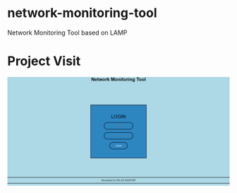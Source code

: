 # network-monitoring-tool
Network Monitoring Tool based on LAMP

# Project Visit

![](Gif/project-visit.gif)
